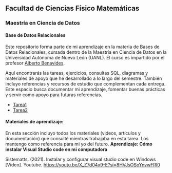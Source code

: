 ## Facultad de Ciencias Físico Matemáticas
### Maestría en Ciencia de Datos
#### Base de Datos Relacionales

Este repositorio forma parte de mi aprendizaje en la materia de Bases de Datos Relacionales, cursada dentro de la Maestría en Ciencia de Datos en la Universidad Autónoma de Nuevo León (UANL). El curso es impartido por el profesor [Alberto Benavides](https://github.com/albertobenavides).

Aquí encontrarás las tareas, ejercicios, consultas SQL, diagramas y materiales de apoyo que he desarrollado a lo largo del semestre. También incluyo referencias y recursos de estudio que complementan cada entrega. Este espacio busca documentar mi aprendizaje, fomentar buenas prácticas y servir como apoyo para futuras referencias. 

- [Tarea1](/Readme/Tarea1.md)
- [Tarea2](/Readme/Tarea2.md)



#### Materiales de aprendizaje: 
En esta sección incluyo todos los materiales (videos, artículos y documentación) que consulté mientras trabajaba en esta tarea. Los mantengo como referencia para mi yo del futuro. 
**Aprendizaje: Cómo instalar Visual Studio code en mi computadora**

Sistematts. (2021). Instalar y configurar visual studio code en Windows [Video]. Youtube. https://youtu.be/X_Z7d04x9-E?si=8HVJsOSoYnvwFRl0
